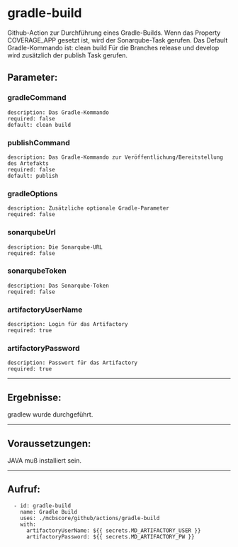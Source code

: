 # gradle-build

Github-Action zur Durchführung eines Gradle-Builds. Wenn das Property COVERAGE_APP gesetzt ist, wird der Sonarqube-Task gerufen.
Das Default Gradle-Kommando ist: clean build
Für die Branches release und develop wird zusätzlich der publish Task gerufen.

## Parameter:
### gradleCommand
    description: Das Gradle-Kommando
    required: false
    default: clean build
### publishCommand
    description: Das Gradle-Kommando zur Veröffentlichung/Bereitstellung des Artefakts
    required: false
    default: publish
### gradleOptions
    description: Zusätzliche optionale Gradle-Parameter
    required: false
### sonarqubeUrl
    description: Die Sonarqube-URL
    required: false
### sonarqubeToken
    description: Das Sonarqube-Token
    required: false
### artifactoryUserName
    description: Login für das Artifactory
    required: true
### artifactoryPassword
    description: Passwort für das Artifactory
    required: true

---

## Ergebnisse:

gradlew wurde durchgeführt.

---

## Voraussetzungen:

JAVA muß installiert sein.

---

## Aufruf:

      - id: gradle-build
        name: Gradle Build
        uses: ./mcbscore/github/actions/gradle-build
        with:
          artifactoryUserName: ${{ secrets.MD_ARTIFACTORY_USER }}
          artifactoryPassword: ${{ secrets.MD_ARTIFACTORY_PW }}
